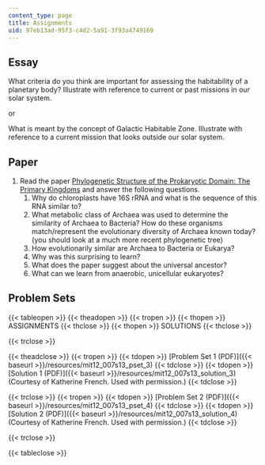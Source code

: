 ```yaml
---
content_type: page
title: Assignments
uid: 97eb13ad-95f3-c4d2-5a91-3f93a4749169
---
```


Essay
-----

What criteria do you think are important for assessing the habitability of a planetary body? Illustrate with reference to current or past missions in our solar system.

or

What is meant by the concept of Galactic Habitable Zone. Illustrate with reference to a current mission that looks outside our solar system.

Paper
-----

1.  Read the paper [Phylogenetic Structure of the Prokaryotic Domain: The Primary Kingdoms](http://www.jstor.org/discover/10.2307/67531?uid=3739696&uid=2&uid=4&uid=3739256&sid=21102534816903) and answer the following questions.
    1.  Why do chloroplasts have 16S rRNA and what is the sequence of this RNA similar to?
    2.  What metabolic class of Archaea was used to determine the similarity of Archaea to Bacteria? How do these organisms match/represent the evolutionary diversity of Archaea known today? (you should look at a much more recent phylogenetic tree)
    3.  How evolutionarily similar are Archaea to Bacteria or Eukarya?
    4.  Why was this surprising to learn?
    5.  What does the paper suggest about the universal ancestor?
    6.  What can we learn from anaerobic, unicellular eukaryotes?

Problem Sets
------------

{{< tableopen >}}
{{< theadopen >}}
{{< tropen >}}
{{< thopen >}}
ASSIGNMENTS
{{< thclose >}}
{{< thopen >}}
SOLUTIONS
{{< thclose >}}

{{< trclose >}}

{{< theadclose >}}
{{< tropen >}}
{{< tdopen >}}
[Problem Set 1 (PDF)]({{< baseurl >}}/resources/mit12_007s13_pset_3)
{{< tdclose >}}
{{< tdopen >}}
[Solution 1 (PDF)]({{< baseurl >}}/resources/mit12_007s13_solution_3) (Courtesy of Katherine French. Used with permission.)
{{< tdclose >}}

{{< trclose >}}
{{< tropen >}}
{{< tdopen >}}
[Problem Set 2 (PDF)]({{< baseurl >}}/resources/mit12_007s13_pset_4)
{{< tdclose >}}
{{< tdopen >}}
[Solution 2 (PDF)]({{< baseurl >}}/resources/mit12_007s13_solution_4) (Courtesy of Katherine French. Used with permission.)
{{< tdclose >}}

{{< trclose >}}

{{< tableclose >}}